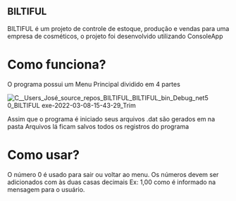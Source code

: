 ## BILTIFUL
BILTIFUL é um projeto de controle de estoque, produção e vendas para uma empresa de cosméticos, o projeto foi desenvolvido utilizando ConsoleApp

# Como funciona?
O programa possui um Menu Principal dividido em 4 partes 


![C__Users_José_source_repos_BILTIFUL_BILTIFUL_bin_Debug_net5 0_BILTIFUL exe-2022-03-08-15-43-29_Trim](https://user-images.githubusercontent.com/61014145/157305221-1312f812-6c50-4f4e-abf6-b7e3feaec36a.gif)



Assim que o programa é iniciado seus arquivos .dat são gerados em na pasta Arquivos lá ficam salvos todos os registros do programa

# Como usar?
O número 0 é usado para sair ou voltar ao menu. Os números devem ser adicionados com às duas casas decimais Ex: 1,00 como é informado na mensagem para o usuário. 

